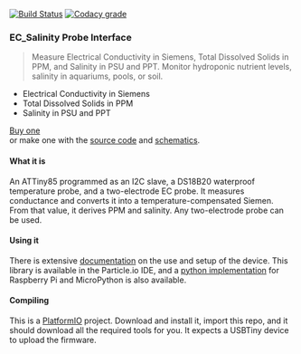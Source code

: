 [![Build Status](https://travis-ci.org/u-fire/ec-salinity-probe.svg?branch=master)](https://travis-ci.org/u-fire/ec-salinity-probe)
[![Codacy grade](https://img.shields.io/codacy/grade/9230f66847aa45148465aa5381e6e57d.svg)]()

### EC_Salinity Probe Interface

>Measure Electrical Conductivity in Siemens, Total Dissolved Solids in PPM, and Salinity in PSU and PPT. Monitor hydroponic nutrient levels, salinity in aquariums, pools, or soil.
* Electrical Conductivity in Siemens
* Total Dissolved Solids in PPM
* Salinity in PSU and PPT

[Buy one](https://www.tindie.com/products/ufire/ec-salinity-probe-interface/)    
or make one with the [source code](https://www.github.com/u-fire/ec-salinity-probe) and [schematics](https://upverter.com/ufire/6cab745dd03f6f6d/EC-Salinity-Probe-2018a/).  

#### What it is
An ATTiny85 programmed as an I2C slave, a DS18B20 waterproof temperature probe, and a two-electrode EC probe. It measures conductance and converts it into a temperature-compensated Siemen. From that value, it derives PPM and salinity. Any two-electrode probe can be used.

#### Using it
There is extensive [documentation](http://ufire.co/ECSalinity/) on the use and setup of the device. This library is available in the Particle.io IDE, and a [python implementation](https://github.com/u-fire/ECSalinity-python) for Raspberry Pi and MicroPython is also available.

#### Compiling
This is a [PlatformIO](http://platformio.org/) project. Download and install it, import this repo, and it should download all the required tools for you. It expects a USBTiny device to upload the firmware.
